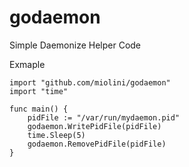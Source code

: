 godaemon
========

Simple Daemonize Helper Code


Exmaple

```
import "github.com/miolini/godaemon"
import "time"

func main() {
    pidFile := "/var/run/mydaemon.pid"
    godaemon.WritePidFile(pidFile)
    time.Sleep(5)
    godaemon.RemovePidFile(pidFile)
}
```


